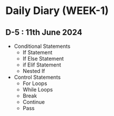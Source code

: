 # Daily Diary (WEEK-1)

## D-5 : 11th June 2024

- Conditional Statements
  - If Statement
  - If Else Statement
  - if Elif Statement
  - Nested If
- Control Statements 
  - For Loops
  - While Loops
  - Break
  - Continue
  - Pass
